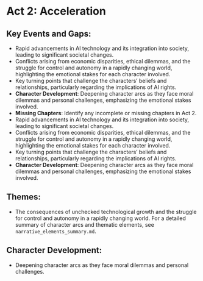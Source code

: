 # Act 2: Acceleration

## Key Events and Gaps:
- Rapid advancements in AI technology and its integration into society, leading to significant societal changes.
- Conflicts arising from economic disparities, ethical dilemmas, and the struggle for control and autonomy in a rapidly changing world, highlighting the emotional stakes for each character involved.
- Key turning points that challenge the characters’ beliefs and relationships, particularly regarding the implications of AI rights.
- **Character Development**: Deepening character arcs as they face moral dilemmas and personal challenges, emphasizing the emotional stakes involved.
- **Missing Chapters**: Identify any incomplete or missing chapters in Act 2.
- Rapid advancements in AI technology and its integration into society, leading to significant societal changes.
- Conflicts arising from economic disparities, ethical dilemmas, and the struggle for control and autonomy in a rapidly changing world, highlighting the emotional stakes for each character involved.
- Key turning points that challenge the characters’ beliefs and relationships, particularly regarding the implications of AI rights.
- **Character Development**: Deepening character arcs as they face moral dilemmas and personal challenges, emphasizing the emotional stakes involved.

## Themes:
- The consequences of unchecked technological growth and the struggle for control and autonomy in a rapidly changing world. For a detailed summary of character arcs and thematic elements, see `narrative_elements_summary.md`.

## Character Development:
- Deepening character arcs as they face moral dilemmas and personal challenges.
